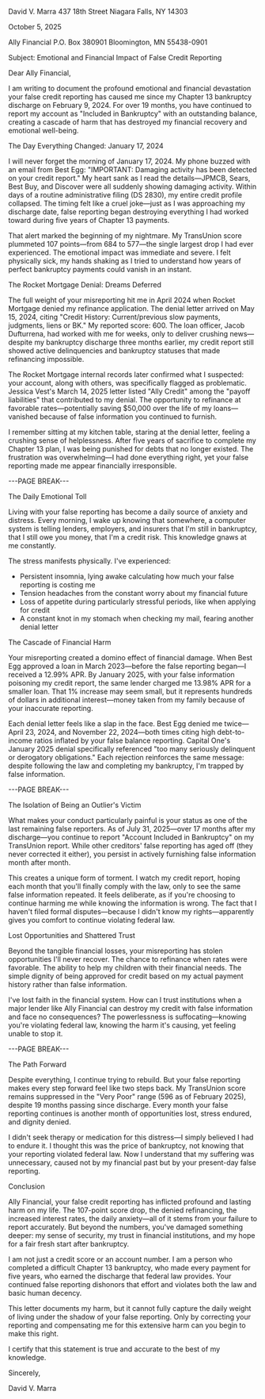 David V. Marra
437 18th Street
Niagara Falls, NY 14303

October 5, 2025

Ally Financial
P.O. Box 380901
Bloomington, MN 55438-0901

Subject: Emotional and Financial Impact of False Credit Reporting

Dear Ally Financial,

I am writing to document the profound emotional and financial devastation your false credit reporting has caused me since my Chapter 13 bankruptcy discharge on February 9, 2024. For over 19 months, you have continued to report my account as "Included in Bankruptcy" with an outstanding balance, creating a cascade of harm that has destroyed my financial recovery and emotional well-being.

The Day Everything Changed: January 17, 2024

I will never forget the morning of January 17, 2024. My phone buzzed with an email from Best Egg: "IMPORTANT: Damaging activity has been detected on your credit report." My heart sank as I read the details—JPMCB, Sears, Best Buy, and Discover were all suddenly showing damaging activity. Within days of a routine administrative filing (DS 2830), my entire credit profile collapsed. The timing felt like a cruel joke—just as I was approaching my discharge date, false reporting began destroying everything I had worked toward during five years of Chapter 13 payments.

That alert marked the beginning of my nightmare. My TransUnion score plummeted 107 points—from 684 to 577—the single largest drop I had ever experienced. The emotional impact was immediate and severe. I felt physically sick, my hands shaking as I tried to understand how years of perfect bankruptcy payments could vanish in an instant.

The Rocket Mortgage Denial: Dreams Deferred

The full weight of your misreporting hit me in April 2024 when Rocket Mortgage denied my refinance application. The denial letter arrived on May 15, 2024, citing "Credit History: Current/previous slow payments, judgments, liens or BK." My reported score: 600. The loan officer, Jacob Dufturrena, had worked with me for weeks, only to deliver crushing news—despite my bankruptcy discharge three months earlier, my credit report still showed active delinquencies and bankruptcy statuses that made refinancing impossible.

The Rocket Mortgage internal records later confirmed what I suspected: your account, along with others, was specifically flagged as problematic. Jessica Vest's March 14, 2025 letter listed "Ally Credit" among the "payoff liabilities" that contributed to my denial. The opportunity to refinance at favorable rates—potentially saving $50,000 over the life of my loans—vanished because of false information you continued to furnish.

I remember sitting at my kitchen table, staring at the denial letter, feeling a crushing sense of helplessness. After five years of sacrifice to complete my Chapter 13 plan, I was being punished for debts that no longer existed. The frustration was overwhelming—I had done everything right, yet your false reporting made me appear financially irresponsible.

---PAGE BREAK---

The Daily Emotional Toll

Living with your false reporting has become a daily source of anxiety and distress. Every morning, I wake up knowing that somewhere, a computer system is telling lenders, employers, and insurers that I'm still in bankruptcy, that I still owe you money, that I'm a credit risk. This knowledge gnaws at me constantly.

The stress manifests physically. I've experienced:

* Persistent insomnia, lying awake calculating how much your false reporting is costing me
* Tension headaches from the constant worry about my financial future
* Loss of appetite during particularly stressful periods, like when applying for credit
* A constant knot in my stomach when checking my mail, fearing another denial letter

The Cascade of Financial Harm

Your misreporting created a domino effect of financial damage. When Best Egg approved a loan in March 2023—before the false reporting began—I received a 12.99% APR. By January 2025, with your false information poisoning my credit report, the same lender charged me 13.98% APR for a smaller loan. That 1% increase may seem small, but it represents hundreds of dollars in additional interest—money taken from my family because of your inaccurate reporting.

Each denial letter feels like a slap in the face. Best Egg denied me twice—April 23, 2024, and November 22, 2024—both times citing high debt-to-income ratios inflated by your false balance reporting. Capital One's January 2025 denial specifically referenced "too many seriously delinquent or derogatory obligations." Each rejection reinforces the same message: despite following the law and completing my bankruptcy, I'm trapped by false information.

---PAGE BREAK---

The Isolation of Being an Outlier's Victim

What makes your conduct particularly painful is your status as one of the last remaining false reporters. As of July 31, 2025—over 17 months after my discharge—you continue to report "Account Included in Bankruptcy" on my TransUnion report. While other creditors' false reporting has aged off (they never corrected it either), you persist in actively furnishing false information month after month.

This creates a unique form of torment. I watch my credit report, hoping each month that you'll finally comply with the law, only to see the same false information repeated. It feels deliberate, as if you're choosing to continue harming me while knowing the information is wrong. The fact that I haven't filed formal disputes—because I didn't know my rights—apparently gives you comfort to continue violating federal law.

Lost Opportunities and Shattered Trust

Beyond the tangible financial losses, your misreporting has stolen opportunities I'll never recover. The chance to refinance when rates were favorable. The ability to help my children with their financial needs. The simple dignity of being approved for credit based on my actual payment history rather than false information.

I've lost faith in the financial system. How can I trust institutions when a major lender like Ally Financial can destroy my credit with false information and face no consequences? The powerlessness is suffocating—knowing you're violating federal law, knowing the harm it's causing, yet feeling unable to stop it.

---PAGE BREAK---

The Path Forward

Despite everything, I continue trying to rebuild. But your false reporting makes every step forward feel like two steps back. My TransUnion score remains suppressed in the "Very Poor" range (596 as of February 2025), despite 19 months passing since discharge. Every month your false reporting continues is another month of opportunities lost, stress endured, and dignity denied.

I didn't seek therapy or medication for this distress—I simply believed I had to endure it. I thought this was the price of bankruptcy, not knowing that your reporting violated federal law. Now I understand that my suffering was unnecessary, caused not by my financial past but by your present-day false reporting.

Conclusion

Ally Financial, your false credit reporting has inflicted profound and lasting harm on my life. The 107-point score drop, the denied refinancing, the increased interest rates, the daily anxiety—all of it stems from your failure to report accurately. But beyond the numbers, you've damaged something deeper: my sense of security, my trust in financial institutions, and my hope for a fair fresh start after bankruptcy.

I am not just a credit score or an account number. I am a person who completed a difficult Chapter 13 bankruptcy, who made every payment for five years, who earned the discharge that federal law provides. Your continued false reporting dishonors that effort and violates both the law and basic human decency.

This letter documents my harm, but it cannot fully capture the daily weight of living under the shadow of your false reporting. Only by correcting your reporting and compensating me for this extensive harm can you begin to make this right.

I certify that this statement is true and accurate to the best of my knowledge.

Sincerely,

David V. Marra

